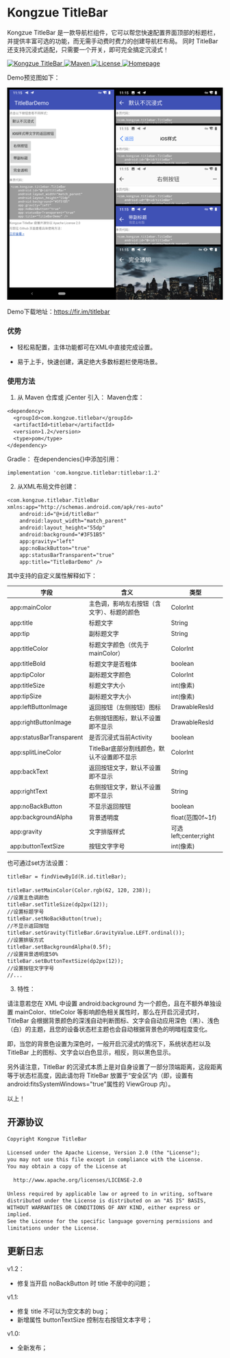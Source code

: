 # Kongzue TitleBar
Kongzue TitleBar 是一款导航栏组件，它可以帮您快速配置界面顶部的标题栏，并提供丰富可选的功能，而无需手动费时费力的创建导航栏布局。
同时 TitleBar 还支持沉浸式适配，只需要一个开关，即可完全搞定沉浸式！

<a href="https://github.com/kongzue/TitleBar/">
<img src="https://img.shields.io/badge/TitleBar-1.2-green.svg" alt="Kongzue TitleBar">
</a>
<a href="https://bintray.com/myzchh/maven/TitleBar/1.2/link">
<img src="https://img.shields.io/badge/Maven-1.2-blue.svg" alt="Maven">
</a>
<a href="http://www.apache.org/licenses/LICENSE-2.0">
<img src="https://img.shields.io/badge/License-Apache%202.0-red.svg" alt="License">
</a>
<a href="http://www.kongzue.com">
<img src="https://img.shields.io/badge/Homepage-Kongzue.com-brightgreen.svg" alt="Homepage">
</a>

Demo预览图如下：

![Tabbar](https://github.com/kongzue/Res/raw/master/app/src/main/res/mipmap-xxxhdpi/titlebar_demo.png)

Demo下载地址：https://fir.im/titlebar

### 优势
- 轻松易配置，主体功能都可在XML中直接完成设置。

- 易于上手，快速创建，满足绝大多数标题栏使用场景。

### 使用方法

1) 从 Maven 仓库或 jCenter 引入：
Maven仓库：
```
<dependency>
  <groupId>com.kongzue.titlebar</groupId>
  <artifactId>titlebar</artifactId>
  <version>1.2</version>
  <type>pom</type>
</dependency>
```
Gradle：
在dependencies{}中添加引用：
```
implementation 'com.kongzue.titlebar:titlebar:1.2'
```

2) 从XML布局文件创建：
```
<com.kongzue.titlebar.TitleBar xmlns:app="http://schemas.android.com/apk/res-auto"
    android:id="@+id/titleBar"
    android:layout_width="match_parent"
    android:layout_height="55dp"
    android:background="#3F51B5"
    app:gravity="left"
    app:noBackButton="true"
    app:statusBarTransparent="true"
    app:title="TitleBarDemo" />
```

其中支持的自定义属性解释如下：

字段 | 含义 | 类型
---|---|---
app:mainColor  | 主色调，影响左右按钮（含文字）、标题的颜色  | ColorInt
app:title  | 标题文字  | String
app:tip  | 副标题文字  | String
app:titleColor  | 标题文字颜色（优先于mainColor）  | ColorInt
app:titleBold  | 标题文字是否粗体  | boolean
app:tipColor  | 副标题文字颜色  | ColorInt
app:titleSize  | 标题文字大小  | int(像素)
app:tipSize  | 副标题文字大小  | int(像素)
app:leftButtonImage  | 返回按钮（左侧按钮）图标  | DrawableResId
app:rightButtonImage  | 右侧按钮图标，默认不设置即不显示  | DrawableResId
app:statusBarTransparent  | 是否沉浸式当前Activity  | boolean
app:splitLineColor  | TitleBar底部分割线颜色，默认不设置即不显示  | ColorInt
app:backText  | 返回按钮文字，默认不设置即不显示  | String
app:rightText  | 右侧按钮文字，默认不设置即不显示  | String
app:noBackButton  | 不显示返回按钮  | boolean
app:backgroundAlpha  | 背景透明度  | float(范围0f~1f)
app:gravity  | 文字排版样式  | 可选left;center;right
app:buttonTextSize | 按钮文字字号 | int(像素)

也可通过set方法设置：
```
titleBar = findViewById(R.id.titleBar);

titleBar.setMainColor(Color.rgb(62, 120, 238));                             //设置主色调颜色
titleBar.setTitleSize(dp2px(12));                                           //设置标题字号
titleBar.setNoBackButton(true);                                             //不显示返回按钮
titleBar.setGravity(TitleBar.GravityValue.LEFT.ordinal());                  //设置排版方式
titleBar.setBackgroundAlpha(0.5f);                                          //设置背景透明度50%
titleBar.setButtonTextSize(dp2px(12));                                      //设置按钮文字字号
//...
```

3) 特性：

请注意若您在 XML 中设置 android:background 为一个颜色，且在不额外单独设置 mainColor、titleColor 等影响颜色相关属性时，那么在开启沉浸式时，TitleBar 会根据背景颜色的深浅自动判断图标、文字会自动应用深色（黑）、浅色（白）的主题，且您的设备状态栏主题也会自动根据背景色的明暗程度变化。

即，当您的背景色设置为深色时，一般开启沉浸式的情况下，系统状态栏以及 TitleBar 上的图标、文字会以白色显示，相反，则以黑色显示。

另外请注意，TitleBar 的沉浸式本质上是对自身设置了一部分顶端距离，这段距离等于状态栏高度，因此请勿将 TitleBar 放置于“安全区”内（即，设置有android:fitsSystemWindows="true"属性的 ViewGroup 内）。

以上！

## 开源协议
```
Copyright Kongzue TitleBar

Licensed under the Apache License, Version 2.0 (the "License");
you may not use this file except in compliance with the License.
You may obtain a copy of the License at

  http://www.apache.org/licenses/LICENSE-2.0

Unless required by applicable law or agreed to in writing, software
distributed under the License is distributed on an "AS IS" BASIS,
WITHOUT WARRANTIES OR CONDITIONS OF ANY KIND, either express or implied.
See the License for the specific language governing permissions and
limitations under the License.
```

## 更新日志
v1.2：
- 修复当开启 noBackButton 时 title 不居中的问题；

v1.1:
- 修复 title 不可以为空文本的 bug；
- 新增属性 buttonTextSize 控制左右按钮文本字号；

v1.0:
- 全新发布；

